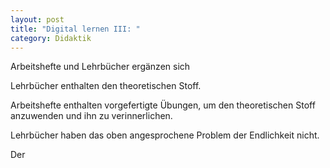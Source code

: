 ```yaml
---
layout: post
title: "Digital lernen III: "
category: Didaktik
---
```

Arbeitshefte und Lehrbücher ergänzen sich

Lehrbücher enthalten den theoretischen Stoff.

Arbeitshefte enthalten vorgefertigte Übungen, um den theoretischen Stoff anzuwenden und ihn zu verinnerlichen.

Lehrbücher haben das oben angesprochene Problem der Endlichkeit nicht.

Der 